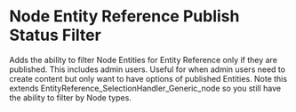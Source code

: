# Node Entity Reference Publish Status Filter

Adds the ability to filter Node Entities for Entity Reference only if they are published. This includes admin users. Useful for when admin users need to create content but only want to have options of published Entities. Note this extends EntityReference_SelectionHandler_Generic_node so you still have the ability to filter by Node types.
